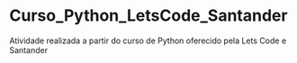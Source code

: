 # Curso_Python_LetsCode_Santander
Atividade realizada a partir do curso de Python oferecido pela Lets Code e Santander
